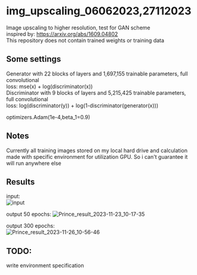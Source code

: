 # img_upscaling_06062023,27112023
Image upscaling to higher resolution, test for GAN scheme  
inspired by:  https://arxiv.org/abs/1609.04802  
This repository does not contain trained weights or training data  

## Some settings
  Generator with 22 blocks of layers and 1,697,155 trainable parameters, full convolutional  
loss: mse(x) + log(discriminator(x))  
  Discriminator with 9 blocks of layers and 5,215,425 trainable parameters, full convolutional  
loss: log(discriminator(y)) + log(1-discriminator(generator(x)))  

optimizers.Adam(1e-4,beta_1=0.9)

## Notes
Currently all training images stored on my local hard drive and calculation made with specific environment for utilization GPU. So i can't guarantee it will run anywhere else

## Results

input:  
![input](https://github.com/Deviousrage/img_upscaling_06062023/assets/124791262/5ca6b030-1ac4-4348-822e-60519eb8c154)  

output 50 epochs: 
![Prince_result_2023-11-23_10-17-35](https://github.com/Deviousrage/img_upscaling_06062023/assets/124791262/5c775d82-e277-41eb-b234-ec59fea54dfd)  

output 300 epochs:  
![Prince_result_2023-11-26_10-56-46](https://github.com/Deviousrage/img_upscaling_06062023/assets/124791262/f740207a-c0f5-4b2b-a502-2749e22ab73b)  

## TODO: 
write environment specification

